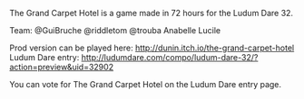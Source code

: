 The Grand Carpet Hotel is a game made in 72 hours for the Ludum Dare 32.

Team:
@GuiBruche
@riddletom
@trouba
Anabelle
Lucile

Prod version can be played here: http://dunin.itch.io/the-grand-carpet-hotel
Ludum Dare entry: http://ludumdare.com/compo/ludum-dare-32/?action=preview&uid=32902

You can vote for The Grand Carpet Hotel on the Ludum Dare entry page.